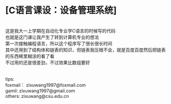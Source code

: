 [C语言课设：设备管理系统]
======
<br>
这是我大一上学期在自动化专业学C语言的时候写的代码<br>
也就是这门课让我产生了转到计算机专业的想法<br>
第一次接触编程语言，所以这个程序写了很长很长时间<br>
其中还用到了结构体和链表的知识，但链表我压根不会，就是百度百度然后把链表的东西稀里糊涂的看了看<br>
不过用的还是很差劲，不过效果比数组要好<br>
<br>
<br>
tips:<br>
foxmail：  zixuwang1997@foxmail.com<br>
gamil:     zixuwang1997@gmail.com<br>
others:    zixuwang@csu.edu.cn<br>
